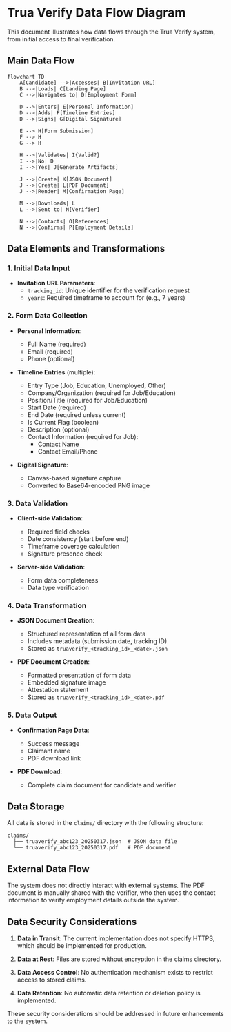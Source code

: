 # Trua Verify Data Flow Diagram

This document illustrates how data flows through the Trua Verify system, from initial access to final verification.

## Main Data Flow

```mermaid
flowchart TD
    A[Candidate] -->|Accesses| B[Invitation URL]
    B -->|Loads| C[Landing Page]
    C -->|Navigates to| D[Employment Form]
    
    D -->|Enters| E[Personal Information]
    D -->|Adds| F[Timeline Entries]
    D -->|Signs| G[Digital Signature]
    
    E --> H[Form Submission]
    F --> H
    G --> H
    
    H -->|Validates| I{Valid?}
    I -->|No| D
    I -->|Yes| J[Generate Artifacts]
    
    J -->|Create| K[JSON Document]
    J -->|Create| L[PDF Document]
    J -->|Render| M[Confirmation Page]
    
    M -->|Downloads| L
    L -->|Sent to| N[Verifier]
    
    N -->|Contacts| O[References]
    N -->|Confirms| P[Employment Details]
```

## Data Elements and Transformations

### 1. Initial Data Input

- **Invitation URL Parameters**:
  - `tracking_id`: Unique identifier for the verification request
  - `years`: Required timeframe to account for (e.g., 7 years)

### 2. Form Data Collection

- **Personal Information**:
  - Full Name (required)
  - Email (required)
  - Phone (optional)

- **Timeline Entries** (multiple):
  - Entry Type (Job, Education, Unemployed, Other)
  - Company/Organization (required for Job/Education)
  - Position/Title (required for Job/Education)
  - Start Date (required)
  - End Date (required unless current)
  - Is Current Flag (boolean)
  - Description (optional)
  - Contact Information (required for Job):
    - Contact Name
    - Contact Email/Phone

- **Digital Signature**:
  - Canvas-based signature capture
  - Converted to Base64-encoded PNG image

### 3. Data Validation

- **Client-side Validation**:
  - Required field checks
  - Date consistency (start before end)
  - Timeframe coverage calculation
  - Signature presence check

- **Server-side Validation**:
  - Form data completeness
  - Data type verification

### 4. Data Transformation

- **JSON Document Creation**:
  - Structured representation of all form data
  - Includes metadata (submission date, tracking ID)
  - Stored as `truaverify_<tracking_id>_<date>.json`

- **PDF Document Creation**:
  - Formatted presentation of form data
  - Embedded signature image
  - Attestation statement
  - Stored as `truaverify_<tracking_id>_<date>.pdf`

### 5. Data Output

- **Confirmation Page Data**:
  - Success message
  - Claimant name
  - PDF download link

- **PDF Download**:
  - Complete claim document for candidate and verifier

## Data Storage

All data is stored in the `claims/` directory with the following structure:

```
claims/
  ├── truaverify_abc123_20250317.json  # JSON data file
  └── truaverify_abc123_20250317.pdf   # PDF document
```

## External Data Flow

The system does not directly interact with external systems. The PDF document is manually shared with the verifier, who then uses the contact information to verify employment details outside the system.

## Data Security Considerations

1. **Data in Transit**: The current implementation does not specify HTTPS, which should be implemented for production.

2. **Data at Rest**: Files are stored without encryption in the claims directory.

3. **Data Access Control**: No authentication mechanism exists to restrict access to stored claims.

4. **Data Retention**: No automatic data retention or deletion policy is implemented.

These security considerations should be addressed in future enhancements to the system.